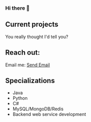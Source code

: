 ### Hi there 👋

## Current projects
You really thought I'd tell you?

## Reach out:
Email me: [Send Email](mailto:luke@dusthedge.com)

## Specializations
- Java
- Python
- C#
- MySQL/MongoDB/Redis
- Backend web service development

<!--
**lukem78100/lukem78100** is a ✨ _special_ ✨ repository because its `README.md` (this file) appears on your GitHub profile.

Here are some ideas to get you started:

- 🔭 I’m currently working on ...
- 🌱 I’m currently learning ...
- 👯 I’m looking to collaborate on ...
- 🤔 I’m looking for help with ...
- 💬 Ask me about ...
- 📫 How to reach me: ...
- 😄 Pronouns: ...
- ⚡ Fun fact: ...
-->
